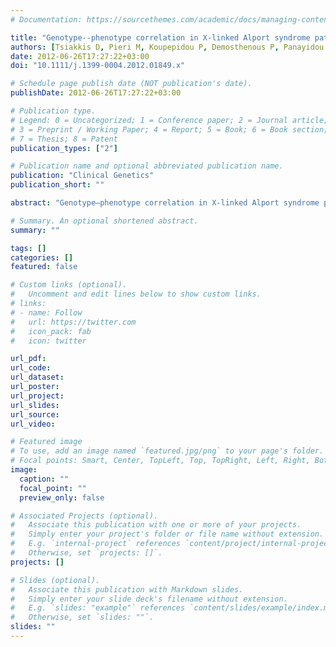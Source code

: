 ```yaml
---
# Documentation: https://sourcethemes.com/academic/docs/managing-content/

title: "Genotype--phenotype correlation in X-linked Alport syndrome patients carrying missense mutations in the collagenous domain of COL4A5"
authors: [Tsiakkis D, Pieri M, Koupepidou P, Demosthenous P, Panayidou K, Deltas C]
date: 2012-06-26T17:27:22+03:00
doi: "10.1111/j.1399-0004.2012.01849.x"

# Schedule page publish date (NOT publication's date).
publishDate: 2012-06-26T17:27:22+03:00

# Publication type.
# Legend: 0 = Uncategorized; 1 = Conference paper; 2 = Journal article;
# 3 = Preprint / Working Paper; 4 = Report; 5 = Book; 6 = Book section;
# 7 = Thesis; 8 = Patent
publication_types: ["2"]

# Publication name and optional abbreviated publication name.
publication: "Clinical Genetics"
publication_short: ""

abstract: "Genotype–phenotype correlation in X-linked Alport syndrome patients carrying missense mutations in the collagenous domain of COL4A5"

# Summary. An optional shortened abstract.
summary: ""

tags: []
categories: []
featured: false

# Custom links (optional).
#   Uncomment and edit lines below to show custom links.
# links:
# - name: Follow
#   url: https://twitter.com
#   icon_pack: fab
#   icon: twitter

url_pdf:
url_code:
url_dataset:
url_poster:
url_project:
url_slides:
url_source:
url_video:

# Featured image
# To use, add an image named `featured.jpg/png` to your page's folder. 
# Focal points: Smart, Center, TopLeft, Top, TopRight, Left, Right, BottomLeft, Bottom, BottomRight.
image:
  caption: ""
  focal_point: ""
  preview_only: false

# Associated Projects (optional).
#   Associate this publication with one or more of your projects.
#   Simply enter your project's folder or file name without extension.
#   E.g. `internal-project` references `content/project/internal-project/index.md`.
#   Otherwise, set `projects: []`.
projects: []

# Slides (optional).
#   Associate this publication with Markdown slides.
#   Simply enter your slide deck's filename without extension.
#   E.g. `slides: "example"` references `content/slides/example/index.md`.
#   Otherwise, set `slides: ""`.
slides: ""
---
```

